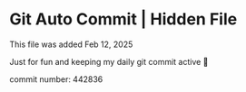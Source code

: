 # Git Auto Commit | Hidden File

This file was added Feb 12, 2025

Just for fun and keeping my daily git commit active 🤪

commit number: 442836
